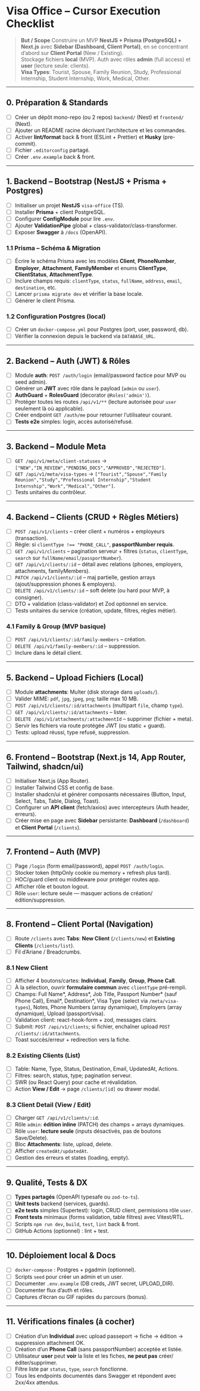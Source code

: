 
# Visa Office – Cursor Execution Checklist

> **But / Scope**
> Construire un MVP **NestJS + Prisma (PostgreSQL) + Next.js** avec **Sidebar (Dashboard, Client Portal)**, en se concentrant d’abord sur **Client Portal** (New / Existing).  
> Stockage fichiers **local** (MVP). Auth avec rôles **admin** (full access) et **user** (lecture seule: clients).  
> **Visa Types**: Tourist, Spouse, Family Reunion, Study, Professional Internship, Student Internship, Work, Medical, Other.

---

## 0. Préparation & Standards
- [ ] Créer un dépôt mono-repo (ou 2 repos) `backend/` (Nest) et `frontend/` (Next).
- [ ] Ajouter un README racine décrivant l’architecture et les commandes.
- [ ] Activer **lint/format** back & front (ESLint + Prettier) et **Husky** (pre-commit).
- [ ] Fichier `.editorconfig` partagé.
- [ ] Créer `.env.example` back & front.

---

## 1. Backend – Bootstrap (NestJS + Prisma + Postgres)
- [ ] Initialiser un projet **NestJS** `visa-office` (TS).
- [ ] Installer **Prisma** + client PostgreSQL.
- [ ] Configurer **ConfigModule** pour lire `.env`.
- [ ] Ajouter **ValidationPipe** global + class-validator/class-transformer.
- [ ] Exposer **Swagger** à `/docs` (OpenAPI).

### 1.1 Prisma – Schéma & Migration
- [ ] Écrire le schéma Prisma avec les modèles **Client**, **PhoneNumber**, **Employer**, **Attachment**, **FamilyMember** et enums **ClientType**, **ClientStatus**, **AttachmentType**.
- [ ] Inclure champs requis: `clientType`, `status`, `fullName`, `address`, `email`, `destination`, etc.
- [ ] Lancer `prisma migrate dev` et vérifier la base locale.
- [ ] Générer le client Prisma.

### 1.2 Configuration Postgres (local)
- [ ] Créer un `docker-compose.yml` pour Postgres (port, user, password, db).
- [ ] Vérifier la connexion depuis le backend via `DATABASE_URL`.

---

## 2. Backend – Auth (JWT) & Rôles
- [ ] Module **auth**: `POST /auth/login` (email/password factice pour MVP ou seed admin).
- [ ] Générer un **JWT** avec rôle dans le payload (`admin` ou `user`).
- [ ] **AuthGuard** + **RolesGuard** (decorator `@Roles('admin')`).
- [ ] Protéger toutes les routes `/api/v1/**` (lecture autorisée pour `user` seulement là où applicable).
- [ ] Créer endpoint `GET /auth/me` pour retourner l’utilisateur courant.
- [ ] **Tests e2e** simples: login, accès autorisé/refusé.

---

## 3. Backend – Module Meta
- [ ] `GET /api/v1/meta/client-statuses` → `["NEW","IN_REVIEW","PENDING_DOCS","APPROVED","REJECTED"]`.
- [ ] `GET /api/v1/meta/visa-types` → `["Tourist","Spouse","Family Reunion","Study","Professional Internship","Student Internship","Work","Medical","Other"]`.
- [ ] Tests unitaires du contrôleur.

---

## 4. Backend – Clients (CRUD + Règles Métiers)
- [ ] `POST /api/v1/clients` – créer client + numéros + employeurs (transaction).
- [ ] Règle: si `clientType !== "PHONE_CALL"`, **passportNumber requis**.
- [ ] `GET /api/v1/clients` – pagination serveur + filtres (`status`, `clientType`, `search` sur `fullName/email/passportNumber`).
- [ ] `GET /api/v1/clients/:id` – détail avec relations (phones, employers, attachments, familyMembers).
- [ ] `PATCH /api/v1/clients/:id` – maj partielle, gestion arrays (ajout/suppression phones & employers).
- [ ] `DELETE /api/v1/clients/:id` – soft delete (ou hard pour MVP, à consigner).
- [ ] DTO + validation (class-validator) et Zod optionnel en service.
- [ ] Tests unitaires du service (création, update, filtres, règles métier).

### 4.1 Family & Group (MVP basique)
- [ ] `POST /api/v1/clients/:id/family-members` – création.
- [ ] `DELETE /api/v1/family-members/:id` – suppression.
- [ ] Inclure dans le détail client.

---

## 5. Backend – Upload Fichiers (Local)
- [ ] Module **attachments**: Multer (disk storage dans `uploads/`).
- [ ] Valider MIME: `pdf`, `jpg`, `jpeg`, `png`; taille max 10 MB.
- [ ] `POST /api/v1/clients/:id/attachments` (multipart `file`, champ `type`).
- [ ] `GET /api/v1/clients/:id/attachments` – lister.
- [ ] `DELETE /api/v1/attachments/:attachmentId` – supprimer (fichier + meta).
- [ ] Servir les fichiers via route protégée JWT (ou static + guard).
- [ ] Tests: upload réussi, type refusé, suppression.

---

## 6. Frontend – Bootstrap (Next.js 14, App Router, Tailwind, shadcn/ui)
- [ ] Initialiser Next.js (App Router).
- [ ] Installer Tailwind CSS et config de base.
- [ ] Installer shadcn/ui et générer composants nécessaires (Button, Input, Select, Tabs, Table, Dialog, Toast).
- [ ] Configurer un **API client** (fetch/axios) avec intercepteurs (Auth header, erreurs).
- [ ] Créer mise en page avec **Sidebar** persistante: **Dashboard** (`/dashboard`) et **Client Portal** (`/clients`).

---

## 7. Frontend – Auth (MVP)
- [ ] Page `/login` (form email/password), appel `POST /auth/login`.
- [ ] Stocker token (httpOnly cookie ou memory + refresh plus tard).
- [ ] HOC/guard client ou middleware pour protéger routes app.
- [ ] Afficher rôle et bouton logout.
- [ ] Rôle `user`: lecture seule — masquer actions de création/édition/suppression.

---

## 8. Frontend – Client Portal (Navigation)
- [ ] Route `/clients` avec **Tabs**: **New Client** (`/clients/new`) et **Existing Clients** (`/clients/list`).
- [ ] Fil d’Ariane / Breadcrumbs.

### 8.1 New Client
- [ ] Afficher 4 boutons/cartes: **Individual**, **Family**, **Group**, **Phone Call**.
- [ ] À la sélection, ouvrir **formulaire commun** avec `clientType` pré-rempli.
- [ ] Champs: Full Name*, Address*, Job Title, Passport Number* (sauf Phone Call), Email*, Destination*, Visa Type (select via `/meta/visa-types`), Notes, Phone Numbers (array dynamique), Employers (array dynamique), Upload (passport/visa).
- [ ] Validation client: react-hook-form + zod, messages clairs.
- [ ] Submit: `POST /api/v1/clients`; si fichier, enchaîner upload `POST /clients/:id/attachments`.
- [ ] Toast succès/erreur + redirection vers la fiche.

### 8.2 Existing Clients (List)
- [ ] Table: Name, Type, Status, Destination, Email, UpdatedAt, Actions.
- [ ] Filtres: search, status, type; pagination serveur.
- [ ] SWR (ou React Query) pour cache et révalidation.
- [ ] Action **View / Edit** → page `/clients/[id]` ou drawer modal.

### 8.3 Client Detail (View / Edit)
- [ ] Charger `GET /api/v1/clients/:id`.
- [ ] Rôle `admin`: **édition inline** (PATCH) des champs + arrays dynamiques.
- [ ] Rôle `user`: **lecture seule** (inputs désactivés, pas de boutons Save/Delete).
- [ ] Bloc **Attachments**: liste, upload, delete.
- [ ] Afficher `createdAt/updatedAt`.
- [ ] Gestion des erreurs et states (loading, empty).

---

## 9. Qualité, Tests & DX
- [ ] **Types partagés** (OpenAPI typesafe ou `zod-to-ts`).
- [ ] **Unit tests** backend (services, guards).
- [ ] **e2e tests** simples (Supertest): login, CRUD client, permissions rôle `user`.
- [ ] **Front tests** minimaux (forms validation, table filtres) avec Vitest/RTL.
- [ ] Scripts `npm run dev`, `build`, `test`, `lint` back & front.
- [ ] GitHub Actions (optionnel) : lint + test.

---

## 10. Déploiement local & Docs
- [ ] `docker-compose` : Postgres + pgadmin (optionnel).
- [ ] Scripts `seed` pour créer un admin et un user.
- [ ] Documenter `.env.example` (DB creds, JWT secret, UPLOAD_DIR).
- [ ] Documenter flux d’auth et rôles.
- [ ] Captures d’écran ou GIF rapides du parcours (bonus).

---

## 11. Vérifications finales (à cocher)
- [ ] Création d’un **Individual** avec upload passeport → fiche → édition → suppression attachment OK.
- [ ] Création d’un **Phone Call** (sans passportNumber) acceptée et listée.
- [ ] Utilisateur **user** peut **voir** la liste et les fiches, **ne peut pas** créer/éditer/supprimer.
- [ ] Filtre liste par `status`, `type`, `search` fonctionne.
- [ ] Tous les endpoints documentés dans Swagger et répondent avec 2xx/4xx attendus.
